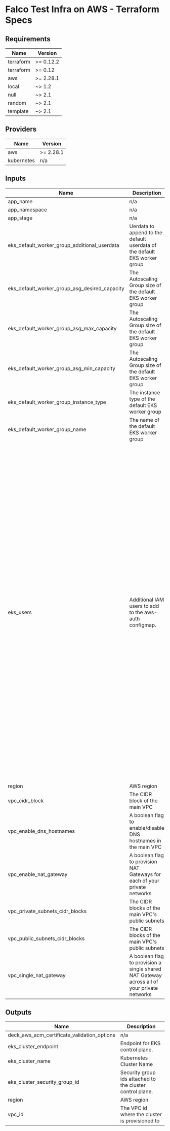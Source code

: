 # Falco Test Infra on AWS - Terraform Specs

## Requirements

| Name | Version |
|------|---------|
| terraform | >= 0.12.2 |
| terraform | >= 0.12 |
| aws | >= 2.28.1 |
| local | ~> 1.2 |
| null | ~> 2.1 |
| random | ~> 2.1 |
| template | ~> 2.1 |

## Providers

| Name | Version |
|------|---------|
| aws | >= 2.28.1 |
| kubernetes | n/a |

## Inputs

| Name | Description | Type | Default | Required |
|------|-------------|------|---------|:--------:|
| app\_name | n/a | `any` | n/a | yes |
| app\_namespace | n/a | `any` | n/a | yes |
| app\_stage | n/a | `any` | n/a | yes |
| eks\_default\_worker\_group\_additional\_userdata | Uerdata to append to the default userdata of the default EKS worker group | `number` | `1` | no |
| eks\_default\_worker\_group\_asg\_desired\_capacity | The Autoscaling Group size of the default EKS worker group | `number` | `1` | no |
| eks\_default\_worker\_group\_asg\_max\_capacity | The Autoscaling Group size of the default EKS worker group | `number` | `3` | no |
| eks\_default\_worker\_group\_asg\_min\_capacity | The Autoscaling Group size of the default EKS worker group | `number` | `1` | no |
| eks\_default\_worker\_group\_instance\_type | The instance type of the default EKS worker group | `string` | `"m5.large"` | no |
| eks\_default\_worker\_group\_name | The name of the default EKS worker group | `string` | `"default-worker-group"` | no |
| eks\_users | Additional IAM users to add to the aws-auth configmap. | <pre>list(object({<br>    userarn  = string<br>    username = string<br>    groups   = list(string)<br>  }))</pre> | <pre>[<br>  {<br>    "groups": [<br>      "system:masters"<br>    ],<br>    "userarn": "arn:aws:iam::292999226676:user/jonah.jones",<br>    "username": "jonah.jones"<br>  },<br>  {<br>    "groups": [<br>      "system:masters"<br>    ],<br>    "userarn": "arn:aws:iam::292999226676:user/fontanalorenz@gmail.com",<br>    "username": "fontanalorenz@gmail.com"<br>  },<br>  {<br>    "groups": [<br>      "system:masters"<br>    ],<br>    "userarn": "arn:aws:iam::292999226676:user/leodidonato@gmail.com",<br>    "username": "leodidonato@gmail.com"<br>  },<br>  {<br>    "groups": [<br>      "system:masters"<br>    ],<br>    "userarn": "arn:aws:iam::292999226676:user/leonardo.grasso",<br>    "username": "leonardo.grasso"<br>  },<br>  {<br>    "groups": [<br>      "system:masters"<br>    ],<br>    "userarn": "arn:aws:iam::292999226676:user/massimiliano.giovagnoli",<br>    "username": "massimiliano.giovagnoli"<br>  },<br>  {<br>    "groups": [<br>      "system:masters"<br>    ],<br>    "userarn": "arn:aws:iam::292999226676:user/spencer.krum",<br>    "username": "spencer.krum"<br>  },<br>  {<br>    "groups": [<br>      "system:masters"<br>    ],<br>    "userarn": "arn:aws:iam::292999226676:user/circleci",<br>    "username": "circleci"<br>  }<br>]</pre> | no |
| region | AWS region | `string` | `"eu-west-1"` | no |
| vpc\_cidr\_block | The CIDR block of the main VPC | `string` | `"10.0.0.0/16"` | no |
| vpc\_enable\_dns\_hostnames | A boolean flag to enable/disable DNS hostnames in the main VPC | `bool` | `true` | no |
| vpc\_enable\_nat\_gateway | A boolean flag to provision NAT Gateways for each of your private networks | `bool` | `true` | no |
| vpc\_private\_subnets\_cidr\_blocks | The CIDR blocks of the main VPC's public subnets | `list` | `[]` | no |
| vpc\_public\_subnets\_cidr\_blocks | The CIDR blocks of the main VPC's public subnets | `list` | `[]` | no |
| vpc\_single\_nat\_gateway | A boolean flag to provision a single shared NAT Gateway across all of your private networks | `bool` | `true` | no |

## Outputs

| Name | Description |
|------|-------------|
| deck\_aws\_acm\_certificate\_validation\_options | n/a |
| eks\_cluster\_endpoint | Endpoint for EKS control plane. |
| eks\_cluster\_name | Kubernetes Cluster Name |
| eks\_cluster\_security\_group\_id | Security group ids attached to the cluster control plane. |
| region | AWS region |
| vpc\_id | The VPC id where the cluster is provisioned to |

